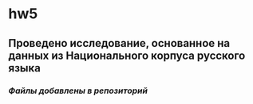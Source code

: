 # hw5
## **Проведено исследование, основанное на данных из Национального корпуса русского языка**
### _Файлы добавлены в репозиторий_
